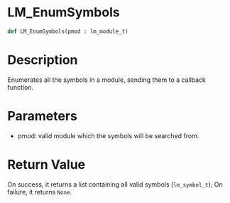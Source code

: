 # LM_EnumSymbols

```python
def LM_EnumSymbols(pmod : lm_module_t)
```

# Description

Enumerates all the symbols in a module, sending them to a callback function.

# Parameters

- pmod: valid module which the symbols will be searched from.

# Return Value

On success, it returns a list containing all valid symbols (`lm_symbol_t`); On failure, it returns `None`.

